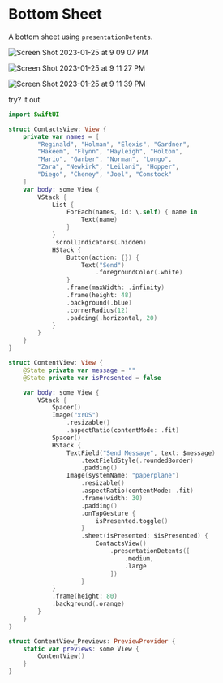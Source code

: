 # Bottom Sheet 

A bottom sheet using `presentationDetents`. 

![Screen Shot 2023-01-25 at 9 09 07 PM](https://user-images.githubusercontent.com/1819208/214742369-2d019134-94b8-4bbb-8cd5-92382cbba87c.png)

![Screen Shot 2023-01-25 at 9 11 27 PM](https://user-images.githubusercontent.com/1819208/214742516-3e850899-24c8-4b9e-aba0-622a5915ab6f.png)

![Screen Shot 2023-01-25 at 9 11 39 PM](https://user-images.githubusercontent.com/1819208/214742530-ef2bfe45-d58f-4155-8a28-51459f94014f.png)

try? it out

```swift
import SwiftUI

struct ContactsView: View {
    private var names = [
        "Reginald", "Holman", "Elexis", "Gardner",
        "Hakeem", "Flynn", "Hayleigh", "Holton",
        "Mario", "Garber", "Norman", "Longo",
        "Zara", "Newkirk", "Leilani", "Hopper",
        "Diego", "Cheney", "Joel", "Comstock"
    ]
    var body: some View {
        VStack {
            List {
                ForEach(names, id: \.self) { name in
                    Text(name)
                }
            }
            .scrollIndicators(.hidden)
            HStack {
                Button(action: {}) {
                    Text("Send")
                        .foregroundColor(.white)
                }
                .frame(maxWidth: .infinity)
                .frame(height: 48)
                .background(.blue)
                .cornerRadius(12)
                .padding(.horizontal, 20)
            }
        }
    }
}

struct ContentView: View {
    @State private var message = ""
    @State private var isPresented = false

    var body: some View {
        VStack {
            Spacer()
            Image("xrOS")
                .resizable()
                .aspectRatio(contentMode: .fit)
            Spacer()
            HStack {
                TextField("Send Message", text: $message)
                    .textFieldStyle(.roundedBorder)
                    .padding()
                Image(systemName: "paperplane")
                    .resizable()
                    .aspectRatio(contentMode: .fit)
                    .frame(width: 30)
                    .padding()
                    .onTapGesture {
                        isPresented.toggle()
                    }
                    .sheet(isPresented: $isPresented) {
                        ContactsView()
                            .presentationDetents([
                                .medium,
                                .large
                            ])
                    }
            }
            .frame(height: 80)
            .background(.orange)
        }
    }
}

struct ContentView_Previews: PreviewProvider {
    static var previews: some View {
        ContentView()
    }
}
```
